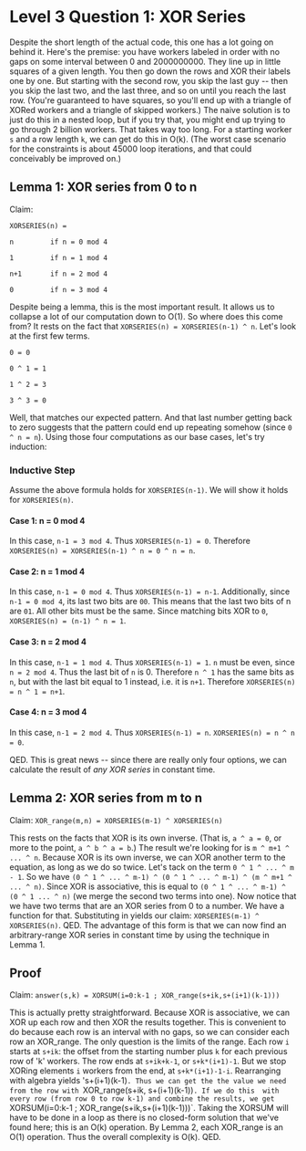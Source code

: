 # Level 3 Question 1: XOR Series

Despite the short length of the actual code, this one has a lot going on behind it. Here's the premise: you have workers labeled in order with no gaps
on some interval between 0 and 2000000000. They line up in little squares of a given length. You then go down the rows and XOR their labels
one by one. But starting with the second row, you skip the last guy -- then you skip the last two, and the last three, and so on until you
reach the last row. (You're guaranteed to have squares, so you'll end up with a triangle of XORed workers and a triangle of skipped workers.)
The naive solution is to just do this in a nested loop, but if you try that, you might end up trying to go through 2 billion workers. That
takes way too long. For a starting worker `s` and a row length `k`, we can get do this in O(k). (The worst case scenario for the constraints 
is about 45000 loop iterations, and that could conceivably be improved on.)

## Lemma 1: XOR series from 0 to n


Claim:


`XORSERIES(n) = `

`n         if n = 0 mod 4`

`1         if n = 1 mod 4`

`n+1       if n = 2 mod 4`

`0         if n = 3 mod 4`

Despite being a lemma, this is the most important result. It allows us to collapse a lot of our computation down to O(1). 
So where does this come from? It rests on the fact that `XORSERIES(n) = XORSERIES(n-1) ^ n`. Let's look at the first few terms.


`0 = 0`

`0 ^ 1 = 1`

`1 ^ 2 = 3`

`3 ^ 3 = 0`

Well, that matches our expected pattern. And that last number getting back to zero suggests that the pattern could end up repeating somehow
(since `0 ^ n = n`). Using those four computations as our base cases, let's try induction:

### Inductive Step
Assume the above formula holds for `XORSERIES(n-1)`. We will show it holds for `XORSERIES(n)`.

#### Case 1: n = 0 mod 4
In this case, `n-1 = 3 mod 4`. Thus `XORSERIES(n-1) = 0`. Therefore `XORSERIES(n) = XORSERIES(n-1) ^ n = 0 ^ n = n`.

#### Case 2: n = 1 mod 4
In this case, `n-1 = 0 mod 4`. Thus `XORSERIES(n-1) = n-1`. Additionally, since `n-1 = 0 mod 4`, its last two bits are `00`. This means that
the last two bits of n are `01`. All other bits must be the same. Since matching bits XOR to `0`, `XORSERIES(n) = (n-1) ^ n = 1`.

#### Case 3: n = 2 mod 4
In this case, `n-1 = 1 mod 4`. Thus `XORSERIES(n-1) = 1`. `n` must be even, since `n = 2 mod 4`. Thus the last bit of `n` is 0. Therefore `n ^ 1` 
has the same bits as `n`, but with the last bit equal to 1 instead, i.e. it is `n+1`. Therefore `XORSERIES(n) = n ^ 1 = n+1`.

#### Case 4: n = 3 mod 4
In this case, `n-1 = 2 mod 4`. Thus `XORSERIES(n-1) = n`. `XORSERIES(n) = n ^ n = 0`.

QED. This is great news -- since there are really only four options, we can calculate the result of *any XOR series* in constant time.

## Lemma 2: XOR series from m to n

Claim: `XOR_range(m,n) = XORSERIES(m-1) ^ XORSERIES(n)`

This rests on the facts that XOR is its own inverse. (That is, `a ^ a = 0`, or more to the point, `a ^ b ^ a = b`.)
The result we're looking for is `m ^ m+1 ^ ... ^ n`. Because XOR is its own inverse, we can XOR another term to the equation, as long as we 
do so twice. Let's tack on the term `0 ^ 1 ^ ... ^ m - 1`. So we have `(0 ^ 1 ^ ... ^ m-1) ^ (0 ^ 1 ^ ... ^ m-1) ^ (m ^ m+1 ^ ... ^ n)`.
Since XOR is associative, this is equal to `(0 ^ 1 ^ ... ^ m-1) ^ (0 ^ 1 ... ^ n)` (we merge the second two terms into one). 
Now notice that we have two terms that are an XOR series from 0 to a number. We have a function for that. Substituting in yields our claim:
`XORSERIES(m-1) ^ XORSERIES(n)`. QED. The advantage of this form is that we can now find an arbitrary-range XOR series in
constant time by using the technique in Lemma 1.

## Proof

Claim: `answer(s,k) = XORSUM(i=0:k-1 ; XOR_range(s+ik,s+(i+1)(k-1)))`

This is actually pretty straightforward. Because XOR is associative, we can XOR up each row and then XOR the results together. This is 
convenient to do because each row is an interval with no gaps, so we can consider each row an XOR_range. The only question is
the limits of the range. Each row `i` starts at `s+ik`: the offset from the starting number plus `k` for each previous row of 'k' workers.
The row ends at `s+ik+k-1`, or `s+k*(i+1)-1`. But we stop XORing elements `i` workers from the end, at `s+k*(i+1)-1-i`. Rearranging with 
algebra yields 's+(i+1)(k-1)`. Thus we can get the the value we need from the row with `XOR_range(s+ik, s+(i+1)(k-1))`. If we do this 
with every row (from row 0 to row k-1) and combine the results, we get `XORSUM(i=0:k-1 ; XOR_range(s+ik,s+(i+1)(k-1)))`. Taking the XORSUM
will have to be done in a loop as there is no closed-form solution that we've found here; this is an O(k) operation. By Lemma 2, 
each XOR_range is an O(1) operation. Thus the overall complexity is O(k). QED.



